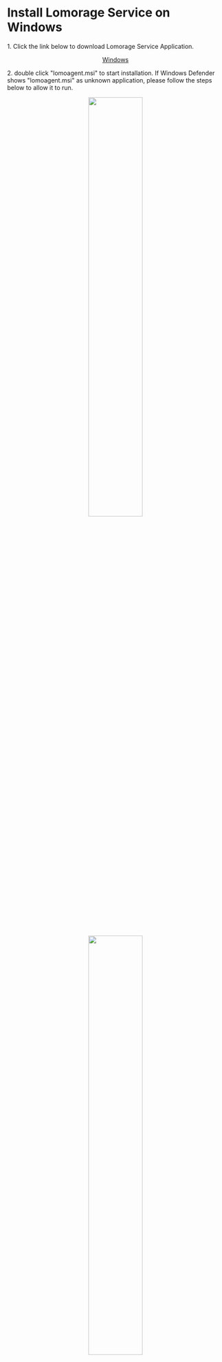 # Install Lomorage Service on Windows

<span>1.</span> Click the link below to download Lomorage Service Application.

<p align="center">
<a href="https://github.com/lomorage/LomoAgentWin/releases/download/2020_02_01.14_03_11.0.78b853c/lomoagent.msi" title="Install Lomorage for Windows" class="badge windows">Windows</a>
</p>

<span>2.</span> double click "lomoagent.msi" to start installation. If Windows Defender shows "lomoagent.msi" as unknown application, please follow the steps below to allow it to run.

<div align="center">
<p class="screenshoot">
  <img width="50%" src="/img/installation/windows-defender-1.png">
  <img width="50%" src="/img/installation/windows-defender-2.png">
</p>
</div>

<span>3.</span> Follow the wizzard to finish the installation, in the End-User License Agreement, please checked the box as below.

<div align="center">
<p class="screenshoot">
  <img width="50%" src="/img/installation/windows-install-1.png">
  <img width="50%" src="/img/installation/windows-install-2.png">
  <img width="50%" src="/img/installation/windows-install-3.png">
</p>
</div>

<span>4.</span> Now you should see the lomoagent icon on your desktop, you can double click to start the lomoagent. If you meet below dialog popuped up by the Windows os, please select "Private networks ..." one and click the Allow access.

<div align="center">
<p class="screenshoot">
  <img width="50%" src="/img/installation/windows-firewall.png">
</p>
</div>

<span>5.</span> You will see below picture while you start the lomoagent, **You need to config the "Data directory" before using it**，"Data directory" is used to save the photos and videos uploading from your phone.

<div align="center">
<p class="screenshoot">
  <img width="50%" src="/img/installation/windows-lomo-agent.png">
</p>
</div>